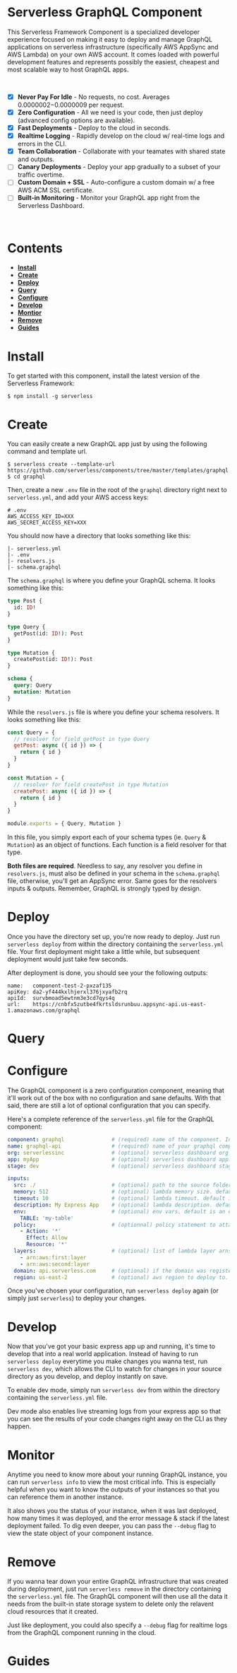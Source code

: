 # Serverless GraphQL Component

This Serverless Framework Component is a specialized developer experience focused on making it easy to deploy and manage GraphQL applications on serverless infrastructure (specifically AWS AppSync and AWS Lambda) on your own AWS account. It comes loaded with powerful development features and represents possibly the easiest, cheapest and most scalable way to host GraphQL apps.

<br/>

- [x] **Never Pay For Idle** - No requests, no cost. Averages $0.0000002-$0.0000009 per request.
- [x] **Zero Configuration** - All we need is your code, then just deploy (advanced config options are available).
- [x] **Fast Deployments** - Deploy to the cloud in seconds.
- [x] **Realtime Logging** - Rapidly develop on the cloud w/ real-time logs and errors in the CLI.
- [x] **Team Collaboration** - Collaborate with your teamates with shared state and outputs.
- [ ] **Canary Deployments** - Deploy your app gradually to a subset of your traffic overtime.
- [ ] **Custom Domain + SSL** - Auto-configure a custom domain w/ a free AWS ACM SSL certificate.
- [ ] **Built-in Monitoring** - Monitor your GraphQL app right from the Serverless Dashboard.

<br/>

# Contents

- [**Install**](#install)
- [**Create**](#create)
- [**Deploy**](#deploy)
- [**Query**](#query)
- [**Configure**](#configure)
- [**Develop**](#develop)
- [**Montior**](#monitor)
- [**Remove**](#remove)
- [**Guides**](#guides)

# Install

To get started with this component, install the latest version of the Serverless Framework:

```
$ npm install -g serverless
```

# Create

You can easily create a new GraphQL app just by using the following command and template url.

```
$ serverless create --template-url https://github.com/serverless/components/tree/master/templates/graphql
$ cd graphql
```

Then, create a new `.env` file in the root of the `graphql` directory right next to `serverless.yml`, and add your AWS access keys:

```
# .env
AWS_ACCESS_KEY_ID=XXX
AWS_SECRET_ACCESS_KEY=XXX
```

You should now have a directory that looks something like this:

```
|- serverless.yml
|- .env
|- resolvers.js
|- schema.graphql
```

The `schema.graphql` is where you define your GraphQL schema. It looks something like this:

```graphql
type Post {
  id: ID!
}

type Query {
  getPost(id: ID!): Post
}

type Mutation {
  createPost(id: ID!): Post
}

schema {
  query: Query
  mutation: Mutation
}
```

While the `resolvers.js` file is where you define your schema resolvers. It looks something like this:


```js
const Query = {
  // resolver for field getPost in type Query
  getPost: async ({ id }) => {
    return { id }
  }
}

const Mutation = {
  // resolver for field createPost in type Mutation
  createPost: async ({ id }) => {
    return { id }
  }
}

module.exports = { Query, Mutation }


```
In this file, you simply export each of your schema types (ie. `Query` & `Mutation`) as an object of functions. Each function is a field resolver for that type.

**Both files are required**. Needless to say, any resolver you define in `resolvers.js`, must also be defined in your schema in the `schema.graphql` file, otherwise, you'll get an AppSync error. Same goes for the resolvers inputs & outputs. Remember, GraphQL is strongly typed by design.

# Deploy

Once you have the directory set up, you're now ready to deploy. Just run `serverless deploy` from within the directory containing the `serverless.yml` file. Your first deployment might take a little while, but subsequent deployment would just take few seconds.

After deployment is done, you should see your the following outputs:

```
name:   component-test-2-pxzaf135
apiKey: da2-yf444kxlhjerxl376jxyafb2rq
apiId:  survbmoad5ewtnm3e3cd7qys4q
url:    https://cnbfx5zutbe4fkrtsldsrunbuu.appsync-api.us-east-1.amazonaws.com/graphql
```

# Query

# Configure

The GraphQL component is a zero configuration component, meaning that it'll work out of the box with no configuration and sane defaults. With that said, there are still a lot of optional configuration that you can specify.

Here's a complete reference of the `serverless.yml` file for the GraphQL component:

```yml
component: graphql               # (required) name of the component. In that case, it's graphql.
name: graphql-api                # (required) name of your graphql component instance.
org: serverlessinc               # (optional) serverless dashboard org. default is the first org you created during signup.
app: myApp                       # (optional) serverless dashboard app. default is the same as the name property.
stage: dev                       # (optional) serverless dashboard stage. default is dev.

inputs:
  src: ./                        # (optional) path to the source folder. default is a simple blogging app.
  memory: 512                    # (optional) lambda memory size. default is 3008.
  timeout: 10                    # (optional) lambda timeout. default is 300.
  description: My Express App    # (optional) lambda description. default is en empty string.
  env:                           # (optional) env vars. default is an empty object
    TABLE: 'my-table'
  policy:                        # (optionnal) policy statement to attach to the lambda/appsync role. default is a strict policy that only has access to invoke your lambda and create CloudWatch Logs
    - Action: '*'
      Effect: Allow
      Resource: '*'
  layers:                        # (optional) list of lambda layer arns to attach to your lambda function.
    - arn:aws:first:layer
    - arn:aws:second:layer
  domain: api.serverless.com     # (optional) if the domain was registered via AWS Route53 on the account you are deploying to, it will automatically be set-up with your GraphQL AppSync API, as well as a free CDN & AWS ACM SSL Cert.
  region: us-east-2              # (optional) aws region to deploy to. default is us-east-1.
```

Once you've chosen your configuration, run `serverless deploy` again (or simply just `serverless`) to deploy your changes.


# Develop

Now that you've got your basic express app up and running, it's time to develop that into a real world application. Instead of having to run `serverless deploy` everytime you make changes you wanna test, run `serverless dev`, which allows the CLI to watch for changes in your source directory as you develop, and deploy instantly on save. 

To enable dev mode, simply run `serverless dev` from within the directory containing the `serverless.yml` file.

Dev mode also enables live streaming logs from your express app so that you can see the results of your code changes right away on the CLI as they happen.

# Monitor

Anytime you need to know more about your running GraphQL instance, you can run `serverless info` to view the most critical info. This is especially helpful when you want to know the outputs of your instances so that you can reference them in another instance.

It also shows you the status of your instance, when it was last deployed, how many times it was deployed, and the error message & stack if the latest deployment failed. To dig even deeper, you can pass the `--debug` flag to view the state object of your component instance. 

# Remove

If you wanna tear down your entire GraphQL infrastructure that was created during deployment, just run `serverless remove` in the directory containing the `serverless.yml` file. The GraphQL component will then use all the data it needs from the built-in state storage system to delete only the relavent cloud resources that it created.

Just like deployment, you could also specify a `--debug` flag for realtime logs from the GraphQL component running in the cloud.

# Guides
